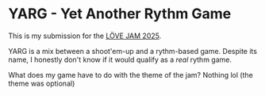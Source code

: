 # YARG - Yet Another Rythm Game

This is my submission for the [LÖVE JAM 2025](https://itch.io/jam/love2d-jam-2025).

YARG is a mix between a shoot'em-up and a rythm-based game. Despite its name, I honestly don't know if it would qualify as a *real* rythm game.

What does my game have to do with the theme of the jam? Nothing lol (the theme was optional)
